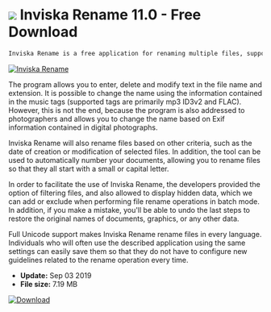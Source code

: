 # ![](https://cdn.softexe.net/static/icon/win.gif) Inviska Rename 11.0 - Free Download

```sh
Inviska Rename is a free application for renaming multiple files, supporting batch processing.
```
[![Inviska Rename](https://gallery.dpcdn.pl/imgc/Tools/81774/g_-_420x350_1.5_-_xafe89122-cbaf-47c1-a4b7-3052590d8151.jpg)](https://softexe.net/win/system/other/inviska-rename:pRcah.html)

The program allows you to enter, delete and modify text in the file name and extension. It is possible to change the name using the information contained in the music tags (supported tags are primarily mp3 ID3v2 and FLAC). However, this is not the end, because the program is also addressed to photographers and allows you to change the name based on Exif information contained in digital photographs.
 
 Inviska Rename will also rename files based on other criteria, such as the date of creation or modification of selected files. In addition, the tool can be used to automatically number your documents, allowing you to rename files so that they all start with a small or capital letter.
 
 In order to facilitate the use of Inviska Rename, the developers provided the option of filtering files, and also allowed to display hidden data, which we can add or exclude when performing file rename operations in batch mode. In addition, if you make a mistake, you'll be able to undo the last steps to restore the original names of documents, graphics, or any other data.
 
 Full Unicode support makes Inviska Rename rename files in every language. Individuals who will often use the described application using the same settings can easily save them so that they do not have to configure new guidelines related to the rename operation every time.


- **Update:** Sep 03 2019
- **File size:** 7.19 MB

[![Download](https://cdn.softexe.net/static/img/download.png)](https://softexe.net/win/system/other/inviska-rename:pRcah.html)

